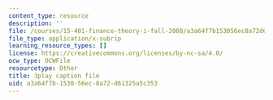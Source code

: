 ```yaml
---
content_type: resource
description: ''
file: /courses/15-401-finance-theory-i-fall-2008/a3a64f7b153056ec8a72d61325a5c353_N8gtnbJuMoo.vtt
file_type: application/x-subrip
learning_resource_types: []
license: https://creativecommons.org/licenses/by-nc-sa/4.0/
ocw_type: OCWFile
resourcetype: Other
title: 3play caption file
uid: a3a64f7b-1530-56ec-8a72-d61325a5c353
---
```

